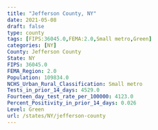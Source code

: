 ```yaml
---
title: "Jefferson County, NY"
date: 2021-05-08
draft: false
type: county
tags: [FIPS:36045.0,FEMA:2.0,Small metro,Green]
categories: [NY]
County: Jefferson County
State: NY
FIPS: 36045.0
FEMA_Region: 2.0
Population: 109834.0
NCHS_Urban_Rural_Classification: Small metro
Tests_in_prior_14_days: 4529.0
Fourteen_day_test_rate_per_100000: 4123.0
Percent_Positivity_in_prior_14_days: 0.026
Level: Green
url: /states/NY/jefferson-county
---
```



